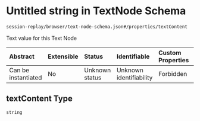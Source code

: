# Untitled string in TextNode Schema

```txt
session-replay/browser/text-node-schema.json#/properties/textContent
```

Text value for this Text Node

| Abstract            | Extensible | Status         | Identifiable            | Custom Properties | Additional Properties | Access Restrictions | Defined In                                                                                            |
| :------------------ | :--------- | :------------- | :---------------------- | :---------------- | :-------------------- | :------------------ | :---------------------------------------------------------------------------------------------------- |
| Can be instantiated | No         | Unknown status | Unknown identifiability | Forbidden         | Allowed               | none                | [text-node-schema.json\*](../out/session-replay/browser/text-node-schema.json "open original schema") |

## textContent Type

`string`
